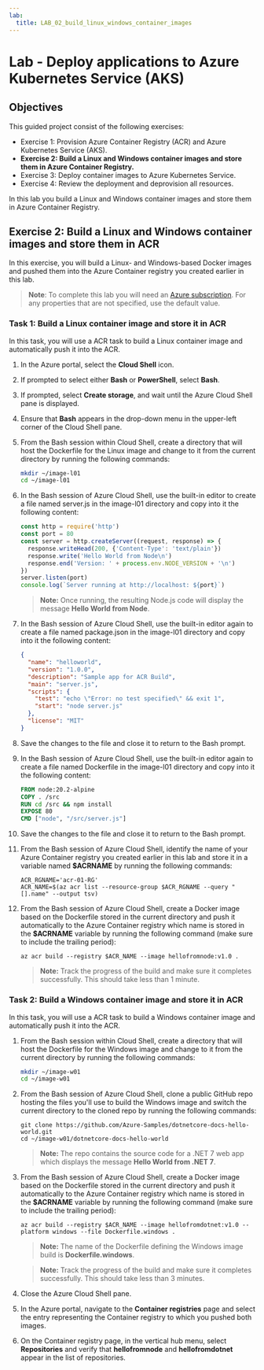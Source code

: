 ```yaml
---
lab:
  title: LAB_02_build_linux_windows_container_images
---
```

# Lab - Deploy applications to Azure Kubernetes Service (AKS)

## Objectives

This guided project consist of the following exercises:

+ Exercise 1: Provision Azure Container Registry (ACR) and Azure Kubernetes Service (AKS).
+ **Exercise 2: Build a Linux and Windows container images and store them in Azure Container Registry.**
+ Exercise 3: Deploy container images to Azure Kubernetes Service.
+ Exercise 4: Review the deployment and deprovision all resources.

In this lab you build a Linux and Windows container images and store them in Azure Container Registry.

## Exercise 2: Build a Linux and Windows container images and store them in ACR
In this exercise, you will build a Linux- and Windows-based Docker images and pushed them into the Azure Container registry you created earlier in this lab.


>**Note**: To complete this lab you will need an [Azure subscription](https://azure.microsoft.com/free/).
> For any properties that are not specified, use the default value.


### Task 1: Build a Linux container image and store it in ACR
In this task, you will use a ACR task to build a Linux container image and automatically push it into the ACR.

1. In the Azure portal, select the **Cloud Shell** icon.
1. If prompted to select either **Bash** or **PowerShell**, select **Bash**. 
1. If prompted, select **Create storage**, and wait until the Azure Cloud Shell pane is displayed. 
1. Ensure that **Bash** appears in the drop-down menu in the upper-left corner of the Cloud Shell pane.
1. From the Bash session within Cloud Shell, create a directory that will host the Dockerfile for the Linux image and change to it from the current directory by running the following commands:

   ```bash
   mkdir ~/image-l01
   cd ~/image-l01
   ```

1. In the Bash session of Azure Cloud Shell, use the built-in editor to create a file named server.js in the image-l01 directory and copy into it the following content:

   ```js
   const http = require('http')
   const port = 80
   const server = http.createServer((request, response) => {
     response.writeHead(200, {'Content-Type': 'text/plain'})
     response.write('Hello World from Node\n')
     response.end('Version: ' + process.env.NODE_VERSION + '\n')
   })
   server.listen(port)
   console.log(`Server running at http://localhost: ${port}`)
   ```

   > **Note:** Once running, the resulting Node.js code will display the message **Hello World from Node**.

1. In the Bash session of Azure Cloud Shell, use the built-in editor again to create a file named package.json in the image-l01 directory and copy into it the following content:

   ```json
   {
     "name": "helloworld",
     "version": "1.0.0",
     "description": "Sample app for ACR Build",
     "main": "server.js",
     "scripts": {
       "test": "echo \"Error: no test specified\" && exit 1",
       "start": "node server.js"
     },
     "license": "MIT"
   }
   ```

1. Save the changes to the file and close it to return to the Bash prompt.
1. In the Bash session of Azure Cloud Shell, use the built-in editor again to create a file named Dockerfile in the image-l01 directory and copy into it the following content:

   ```Dockerfile
   FROM node:20.2-alpine
   COPY . /src
   RUN cd /src && npm install
   EXPOSE 80
   CMD ["node", "/src/server.js"]
   ```

1. Save the changes to the file and close it to return to the Bash prompt.
1. From the Bash session of Azure Cloud Shell, identify the name of your Azure Container registry you created earlier in this lab and store it in a variable named **$ACRNAME** by running the following commands:

   ```azurecli
   ACR_RGNAME='acr-01-RG'
   ACR_NAME=$(az acr list --resource-group $ACR_RGNAME --query "[].name" --output tsv)
   ```

1. From the Bash session of Azure Cloud Shell, create a Docker image based on the Dockerfile stored in the current directory and push it automatically to the Azure Container registry which name is stored in the **$ACRNAME** variable by running the following command (make sure to include the trailing period):

   ```azurecli
   az acr build --registry $ACR_NAME --image hellofromnode:v1.0 .
   ```

   > **Note:** Track the progress of the build and make sure it completes successfully. This should take less than 1 minute.

### Task 2: Build a Windows container image and store it in ACR
In this task, you will use a ACR task to build a Windows container image and automatically push it into the ACR.

1. From the Bash session within Cloud Shell, create a directory that will host the Dockerfile for the Windows image and change to it from the current directory by running the following commands:

   ```bash
   mkdir ~/image-w01
   cd ~/image-w01
   ```

1. From the Bash session of Azure Cloud Shell, clone a public GitHub repo hosting the files you'll use to build the Windows image and switch the current directory to the cloned repo by running the following commands:

   ```git
   git clone https://github.com/Azure-Samples/dotnetcore-docs-hello-world.git
   cd ~/image-w01/dotnetcore-docs-hello-world
   ```

   > **Note:** The repo contains the source code for a .NET 7 web app which displays the message **Hello World from .NET 7**.

1. From the Bash session of Azure Cloud Shell, create a Docker image based on the Dockerfile stored in the current directory and push it automatically to the Azure Container registry which name is stored in the **$ACRNAME** variable by running the following command (make sure to include the trailing period):

   ```azurecli
   az acr build --registry $ACR_NAME --image hellofromdotnet:v1.0 --platform windows --file Dockerfile.windows .
   ```

   > **Note:** The name of the Dockerfile defining the Windows image build is **Dockerfile.windows**.

   > **Note:** Track the progress of the build and make sure it completes successfully. This should take less than 3 minutes.

1. Close the Azure Cloud Shell pane.
1. In the Azure portal, navigate to the **Container registries** page and select the entry representing the Container registry to which you pushed both images.
1. On the Container registry page, in the vertical hub menu, select **Repositories** and verify that **hellofromnode** and **hellofromdotnet** appear in the list of repositories.

